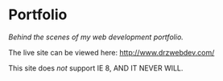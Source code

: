 # Portfolio

_Behind the scenes of my web development portfolio._

The live site can be viewed here: http://www.drzwebdev.com/

This site does _not_ support IE 8, AND IT NEVER WILL.
